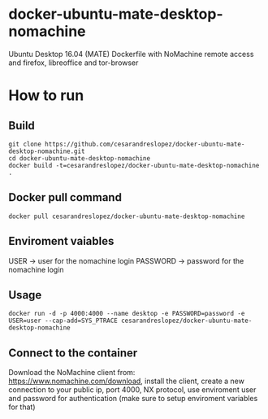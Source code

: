 # docker-ubuntu-mate-desktop-nomachine
Ubuntu Desktop 16.04 (MATE) Dockerfile with NoMachine remote access and firefox, libreoffice and tor-browser

# How to run
## Build

```
git clone https://github.com/cesarandreslopez/docker-ubuntu-mate-desktop-nomachine.git
cd docker-ubuntu-mate-desktop-nomachine
docker build -t=cesarandreslopez/docker-ubuntu-mate-desktop-nomachine .
```
## Docker pull command
```
docker pull cesarandreslopez/docker-ubuntu-mate-desktop-nomachine
```

## Enviroment vaiables
USER -> user for the nomachine login
PASSWORD -> password for the nomachine login

## Usage

```
docker run -d -p 4000:4000 --name desktop -e PASSWORD=password -e USER=user --cap-add=SYS_PTRACE cesarandreslopez/docker-ubuntu-mate-desktop-nomachine
```

## Connect to the container

Download the NoMachine client from: https://www.nomachine.com/download, install the client, create a new connection to your public ip, port 4000, NX protocol, use enviroment user and password for authentication (make sure to setup enviroment variables for that)
